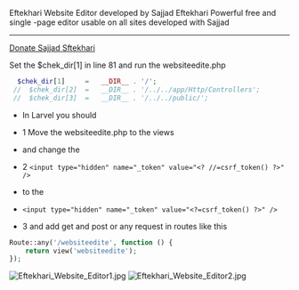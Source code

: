 

Eftekhari Website Editor developed by Sajjad Eftekhari
Powerful free and single -page editor usable on all sites developed with Sajjad
***
[Donate Sajjad Sftekhari ](https://idpay.ir/sajjadeftekhari)

Set the  $chek_dir[1] in line 81 and run the websiteedite.php
```php
  $chek_dir[1]     =   __DIR__ . '/';
 //  $chek_dir[2]  =   __DIR__ . '/../../app/Http/Controllers';
 //  $chek_dir[3]  =   __DIR__ . '/../../public/';
```
* In Larvel you should
* 1 Move the websiteedite.php to the views
* and  change the 

* 2 `<input type="hidden" name="_token" value="<? //=csrf_token() ?>" />`
*  to the 
* `<input type="hidden" name="_token" value="<?=csrf_token() ?>" /> `
* 3 and add get and post or any request in routes like this 

```php
Route::any('/websiteedite', function () {
    return view('websiteedite');
});
```




![Eftekhari_Website_Editor1.jpg](https://s25.picofile.com/file/8450785042/Eftekhari_Website_Editor1.jpg)
![Eftekhari_Website_Editor2.jpg](https://s24.picofile.com/file/8450785092/Eftekhari_Website_Editor2.jpg)
